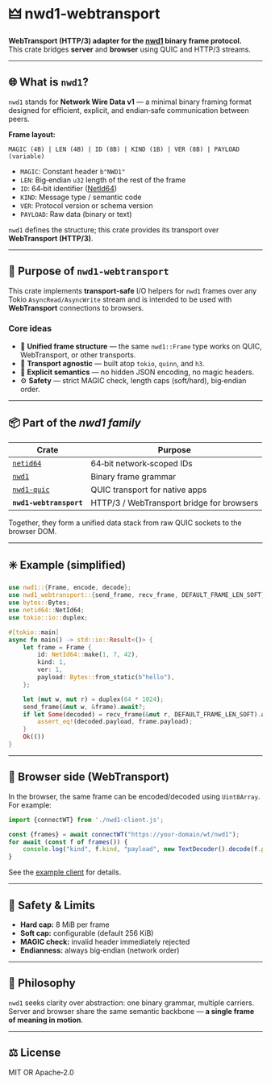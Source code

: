 # 🜲 nwd1‑webtransport

**WebTransport (HTTP/3) adapter for the [nwd1](https://crates.io/crates/nwd1) binary frame protocol.**  
This crate bridges **server** and **browser** using QUIC and HTTP/3 streams.

---

## 🌐 What is `nwd1`?

`nwd1` stands for **Network Wire Data v1** — a minimal binary framing format designed for efficient, explicit, and
endian‑safe communication between peers.

**Frame layout:**

```
MAGIC (4B) | LEN (4B) | ID (8B) | KIND (1B) | VER (8B) | PAYLOAD (variable)
```

- `MAGIC`: Constant header `b"NWD1"`
- `LEN`: Big‑endian `u32` length of the rest of the frame
- `ID`: 64‑bit identifier ([NetId64](https://crates.io/crates/netid64))
- `KIND`: Message type / semantic code
- `VER`: Protocol version or schema version
- `PAYLOAD`: Raw data (binary or text)

`nwd1` defines the structure; this crate provides its transport over **WebTransport (HTTP/3)**.

---

## 🚀 Purpose of `nwd1‑webtransport`

This crate implements **transport‑safe** I/O helpers for `nwd1` frames over any Tokio `AsyncRead/AsyncWrite` stream and
is intended to be used with **WebTransport** connections to browsers.

### Core ideas

- 🧱 **Unified frame structure** — the same `nwd1::Frame` type works on QUIC, WebTransport, or other transports.
- 🧩 **Transport agnostic** — built atop `tokio`, `quinn`, and `h3`.
- 🧠 **Explicit semantics** — no hidden JSON encoding, no magic headers.
- ⚙️ **Safety** — strict MAGIC check, length caps (soft/hard), big‑endian order.

---

## 📦 Part of the *nwd1 family*

| Crate                                             | Purpose                                   |
|---------------------------------------------------|-------------------------------------------|
| [`netid64`](https://crates.io/crates/netid64)     | 64‑bit network‑scoped IDs                 |
| [`nwd1`](https://crates.io/crates/nwd1)           | Binary frame grammar                      |
| [`nwd1‑quic`](https://crates.io/crates/nwd1-quic) | QUIC transport for native apps            |
| **`nwd1‑webtransport`**                           | HTTP/3 / WebTransport bridge for browsers |

Together, they form a unified data stack from raw QUIC sockets to the browser DOM.

---

## ✳️ Example (simplified)

```rust
use nwd1::{Frame, encode, decode};
use nwd1_webtransport::{send_frame, recv_frame, DEFAULT_FRAME_LEN_SOFT};
use bytes::Bytes;
use netid64::NetId64;
use tokio::io::duplex;

#[tokio::main]
async fn main() -> std::io::Result<()> {
	let frame = Frame {
		id: NetId64::make(1, 7, 42),
		kind: 1,
		ver: 1,
		payload: Bytes::from_static(b"hello"),
	};

	let (mut w, mut r) = duplex(64 * 1024);
	send_frame(&mut w, &frame).await?;
	if let Some(decoded) = recv_frame(&mut r, DEFAULT_FRAME_LEN_SOFT).await? {
		assert_eq!(decoded.payload, frame.payload);
	}
	Ok(())
}
```

---

## 🧭 Browser side (WebTransport)

In the browser, the same frame can be encoded/decoded using `Uint8Array`.  
For example:

```js
import {connectWT} from './nwd1-client.js';

const {frames} = await connectWT("https://your-domain/wt/nwd1");
for await (const f of frames()) {
    console.log("kind", f.kind, "payload", new TextDecoder().decode(f.payload));
}
```

See the [example client](https://github.com/iadev09/nwd1-webtransport/tree/master/demo) for details.

---

## 🔐 Safety & Limits

- **Hard cap:** 8 MiB per frame
- **Soft cap:** configurable (default 256 KiB)
- **MAGIC check:** invalid header immediately rejected
- **Endianness:** always big‑endian (network order)

---

## 🧱 Philosophy

`nwd1` seeks clarity over abstraction: one binary grammar, multiple carriers.  
Server and browser share the same semantic backbone — **a single frame of meaning in motion**.

---

## ⚖️ License

MIT OR Apache‑2.0